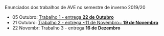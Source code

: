 Enunciados dos trabalhos de AVE no semestre de inverno  2019/20

* 05 Outubro: [Trabalho 1 - entrega **22 de Outubro**](trabalho1.md)
* 21 Outubro: [Trabalho 2 - entrega ~11 de Novembro~ **19 de Novembro**](trabalho2.md)
* 22 Novembr: Trabalho 3 - entrega **16 de Dezembro**
